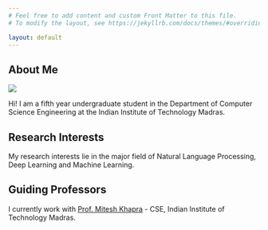 ```yaml
---
# Feel free to add content and custom Front Matter to this file.
# To modify the layout, see https://jekyllrb.com/docs/themes/#overriding-theme-defaults

layout: default
---
```


## About Me

<img class="profile-picture" src="photo.jpeg">

Hi! I am a fifth year undergraduate student in the Department of Computer Science Engineering at the Indian Institute of Technology Madras.

## Research Interests

My research interests lie in the major field of Natural Language Processing, Deep Learning and Machine Learning.

## Guiding Professors

I currently work with [Prof. Mitesh Khapra](http://www.cse.iitm.ac.in/~mitesh/) - CSE, Indian Institute of Technology Madras.
